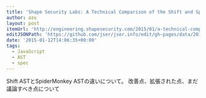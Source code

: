 ```yaml
---
title: 'Shape Security Labs: A Technical Comparison of the Shift and SpiderMonkey AST Formats'
author: azu
layout: post
itemUrl: 'http://engineering.shapesecurity.com/2015/01/a-technical-comparison-of-shift-and.html'
editJSONPath: 'https://github.com/jser/jser.info/edit/gh-pages/data/2015/01/index.json'
date: '2015-01-12T14:06:35+00:00'
tags:
  - JavaScript
  - AST
  - spec
---
```

Shift ASTとSpiderMonkey ASTの違いについて。
改善点、拡張された点、まだ議論すべき点について
